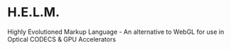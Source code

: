 # H.E.L.M.
Highly Evolutioned Markup Language - An alternative to WebGL for use in Optical CODECS &amp; GPU Accelerators
